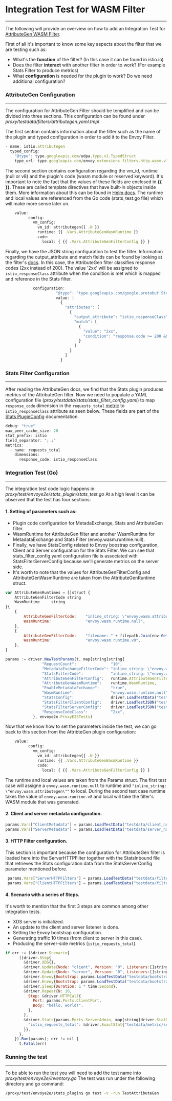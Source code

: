 # Integration Test for WASM Filter
---
The following will provide an overview on how to add an Integration Test for [AttributeGen WASM Filter](https://istio.io/latest/docs/reference/config/proxy_extensions/attributegen/).

First of all it's important to know some key aspects about the filter that we are testing such as:
  - What's the **function** of the filter? (In this case it can be found in istio.io)
  - Does the filter **interact** with another filter in order to work? (For example Stats Filter to produce metrics)
  - What **configuration** is needed for the plugin to work? Do we need additional configuration?

### AttributeGen Configuration 
---

The configuration for AttributeGen Filter should be templified and can be divided into three sections. This configuration can be found under *proxy/testdata/filters/attributegen.yaml.tmpl*

The first section contains information about the filter such as the name of the plugin and typed configuration in order to add it to the Envoy Filter. 
```js
- name: istio.attributegen
  typed_config:
    "@type": type.googleapis.com/udpa.type.v1.TypedStruct
    type_url: type.googleapis.com/envoy.extensions.filters.http.wasm.v3.Wasm
```
 The second section contains configuration regarding the vm_id, runtime (null or v8) and the plugin's code (wasm module or reserved keyword). It's important to note the fact that the values of these fields are enclosed in **{{ }}**. These are called template directives that have built-in objects inside them. More information about this can be found in [Helm docs](https://helm.sh/docs/chart_template_guide/getting_started/). The runtime and local values are referenced from the Go code (stats_test.go file) which will make more sense later on. 
```js
    value:
          config:
            vm_config:
              vm_id: attributegen{{ .N }}
              runtime: {{ .Vars.AttributeGenWasmRuntime }}
              code:
                local: { {{ .Vars.AttributeGenFilterConfig }} }
```
Finally, we have the JSON string configuration to test the filter. Information regarding the output_attribute and match fields can be found by looking at the filter's [docs](https://istio.io/latest/docs/reference/config/proxy_extensions/attributegen/). In this case, the AttributeGen filter classifies response codes (2xx instead of 200). The value '2xx' will be assigned to `istio_responseClass` attribute when the condition is met which is mapped and reference in the Stats filter. 
```js
            configuration:
                      "@type": "type.googleapis.com/google.protobuf.StringValue"
                      value: |
                        {
                          "attributes": [
                            {
                              "output_attribute": "istio_responseClass",
                              "match": [
                                {
                                  "value": "2xx",
                                  "condition": "response.code >= 200 && response.code <= 299"
                                }
                              ]
                            }
                          ]
                        }
```

### Stats Filter Configuration
---

After reading the AttributeGen docs, we find that the Stats plugin produces metrics of the AttributeGen filter. Now we need to populate a YAML configuration file (*proxy/testdata/stats/stats_filter_config.yaml*) to map `response_code` dimension in the `requests_total` [metric](https://istio.io/latest/docs/reference/config/policy-and-telemetry/metrics/) to `istio_responseClass` attribute as seen below. These fields are part of the [Stats PluginConfig](https://istio.io/latest/docs/reference/config/proxy_extensions/stats/) documentation.
```js
debug: "true"
max_peer_cache_size: 20
stat_prefix: istio
field_separator: ";.;"
metrics:
  - name: requests_total
    dimensions:
      response_code: istio_responseClass
```

### Integration Test (Go)
---

The integration test code logic happens in: *proxy/test/envoye2e/stats_plugin/stats_test.go*
At a high level it can be observed that the test has four sections:

#### 1. Setting of parameters such as:

  - Plugin code configuration for MetadaExchange, Stats and AttributeGen filter. 
  - WasmRuntime for AttributeGen filter and another WasmRuntime for MetadataExchange and Stats Filter (envoy.wasm.runtime.null). 
  - Finally, we have StatsConfig related to Envoy boostrap configuration, Client and Server configuration for the Stats Filter. We can see that stats_filter_config.yaml configuration file is associated with StatsFilterServerConfig because we'll generate metrics on the server side. 
  - It's worth to note that the values for AttributeGenFilterConfig and AttributeGenWasmRuntime are taken from the AttributeGenRuntime struct. 
```js
var AttributeGenRuntimes = []struct {
	AttributeGenFilterCode string
	WasmRuntime     string
}{
	{
		AttributeGenFilterCode:    "inline_string: \"envoy.wasm.attributegen\"",
		WasmRuntime:        	   "envoy.wasm.runtime.null",
	},
	{
		AttributeGenFilterCode:    "filename: " + filepath.Join(env.GetBazelOptOut(), "extensions/attributegen.wasm"),
		WasmRuntime:        	   "envoy.wasm.runtime.v8",
	},
}
```
```js
params := driver.NewTestParams(t, map[string]string{
				"RequestCount":               "10",
				"MetadataExchangeFilterCode": "inline_string: \"envoy.wasm.metadata_exchange\"",
				"StatsFilterCode": 			  "inline_string: \"envoy.wasm.stats\"",
				"AttributeGenFilterConfig":   runtime.AttributeGenFilterCode,
				"AttributeGenWasmRuntime":    runtime.WasmRuntime,
				"EnableMetadataExchange":     "true",
				"WasmRuntime":				  "envoy.wasm.runtime.null",
				"StatsConfig":                driver.LoadTestData("testdata/bootstrap/stats.yaml.tmpl"),
				"StatsFilterClientConfig":    driver.LoadTestJSON("testdata/stats/client_config.yaml"),
				"StatsFilterServerConfig":    driver.LoadTestJSON("testdata/stats/request_classification_config.yaml"),
				"ResponseCodeClass":		  "2xx",
			}, envoye2e.ProxyE2ETests)
```
Now that we know how to set the parameters inside the test, we can go back to this section from the AttribteGen plugin configuration:
```js
    value:
          config:
            vm_config:
              vm_id: attributegen{{ .N }}
              runtime: {{ .Vars.AttributeGenWasmRuntime }}
              code:
                local: { {{ .Vars.AttributeGenFilterConfig }} }
```
The runtime and local values are taken from the Params struct. The first test case will assigne a `envoy.wasm.runtime.null` to runtime and `"inline_string: \"envoy.wasm.attributegen\""` to local. During the second test case runtime takes the value of `envoy.wasm.runtime.v8` and local will take the filter's WASM module that was generated.
####  2. Client and server metadata configuration.

```js
params.Vars["ClientMetadata"] = params.LoadTestData("testdata/client_node_metadata.json.tmpl")
params.Vars["ServerMetadata"] = params.LoadTestData("testdata/server_node_metadata.json.tmpl")
```
####  3. HTTP Filter configuration. 

This section is important because the configuration for AttributeGen filter is loaded here into the ServerHTTPFilter together with the StatsInbound file that retrieves the Stats configuration data from the StatsServerConfig parameter mentioned before.
```js
 params.Vars["ServerHTTPFilters"] = params.LoadTestData("testdata/filters/attributegen.yaml.tmpl") + "\n" + params.LoadTestData("testdata/filters/stats_inbound.yaml.tmpl")
 params.Vars["ClientHTTPFilters"] = params.LoadTestData("testdata/filters/stats_outbound.yaml.tmpl")
```

#### 4. Scenario with a series of Steps. 

It's worth to mention that the first 3 steps are common among other integration tests.
  - XDS server is initialized. 
  - An update to the client and server listener is done. 
  - Setting the Envoy bootstrap configuration. 
  - Generating traffic 10 times (from client to server in this case).
  - Producing the server-side metrics (`istio_requests_total`). 
```js
if err := (&driver.Scenario{
      []driver.Step{
        &driver.XDS{},
        &driver.Update{Node: "client", Version: "0", Listeners:[]string{params.LoadTestData("testdata/listener/client.yaml.tmpl")}},
        &driver.Update{Node: "server", Version: "0", Listeners:[]string{params.LoadTestData("testdata/listener/server.yaml.tmpl")}},
        &driver.Envoy{Bootstrap: params.LoadTestData("testdata/bootstrap/server.yaml.tmpl")},
        &driver.Envoy{Bootstrap: params.LoadTestData("testdata/bootstrap/client.yaml.tmpl")},
        &driver.Sleep{Duration: 1 * time.Second},
        &driver.Repeat{N: 10,
          Step: &driver.HTTPCall{
            Port: params.Ports.ClientPort,
            Body: "hello, world!",
          },
        },
        &driver.Stats{params.Ports.ServerAdmin, map[string]driver.StatMatcher{
          "istio_requests_total": &driver.ExactStat{"testdata/metric/server_request_total.yaml.tmpl"},
        }},
      },
    }).Run(params); err != nil {
      t.Fatal(err)
```

### Running the test
---

To be able to run the test you will need to add the test name into *proxy/test/envoye2e/inventory.go*
The test was run under the following directory and go command:
```sh
/proxy/test/envoye2e/stats_plugin$ go test -v -run TestAttributeGen
```

